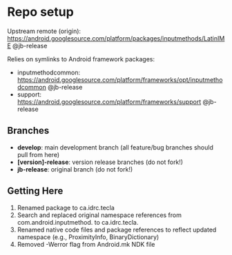 # Repo setup

Upstream remote (origin): https://android.googlesource.com/platform/packages/inputmethods/LatinIME @jb-release

Relies on symlinks to Android framework packages:
* inputmethodcommon: https://android.googlesource.com/platform/frameworks/opt/inputmethodcommon @jb-release
* support: https://android.googlesource.com/platform/frameworks/support @jb-release

## Branches

* **develop**: main development branch (all feature/bug branches should pull from here)
* **[version]-release**: version release branches (do not fork!)
* **jb-release**: original branch (do not fork!)

## Getting Here

1. Renamed package to ca.idrc.tecla
1. Search and replaced original namespace references from com.android.inputmethod.<endpoint> to ca.idrc.tecla.<endpoint>
1. Renamed native code files and package references to reflect updated namespace (e.g., ProximityInfo, BinaryDictionary)
1. Removed -Werror flag from Android.mk NDK file
